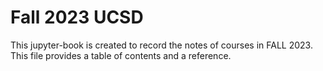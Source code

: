 # Fall 2023 UCSD

This jupyter-book is created to record the notes of courses in FALL 2023. This file provides a table of contents and a reference.

```{tableofcontents}
```

```{bibliography}
```